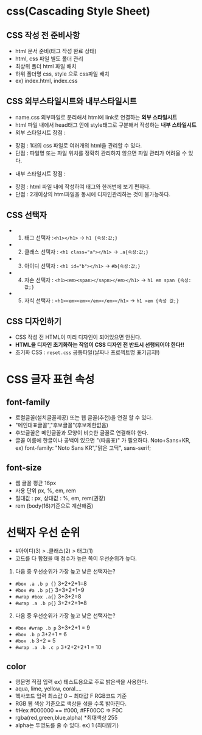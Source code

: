 # css(Cascading Style Sheet)
## CSS 작성 전 준비사항
* html 문서 준비(태그 작성 완료 상태)
* html, css 파일 별도 폴더 관리
* 최상위 폴더 html 파일 배치
* 하위 폴더명 css, style 으로 css파일 배치 
* ex) index.html, index.css
## CSS 외부스타일시트와 내부스타일시트
* name.css 외부파일로 분리해서 html에 link로 연결하는 **외부 스타일시트**
* html 파일 내에서 head태그 안에 style태그로 구분해서 작성하는 **내부 스타일시트**
* 외부 스타일시트 장점 :
- 장점 : 1대의 css 파일로 여러개의 html을 관리할 수 있다.
- 단점 : 파일명 또는 파일 위치를 정확히 관리하지 않으면 파일 관리가 어려울 수 있다.
* 내부 스타일시트 장점 : 
- 장점 : html 파일 내에 작성하여 태그와 한꺼번에 보기 편하다.
- 단점 : 2개이상의 html파일을 동시에 디자인관리하는 것이 불가능하다.
## CSS 선택자
* 1. 태그 선택자 :`<h1></h1>` -> `h1 {속성:값;}`
* 2. 클래스 선택자 : `<h1 class="a"></h1>` -> `.a{속성:값;}`
* 3. 아이디 선택자 : `<h1 id="b"></h1>` -> `#b{속성:값;}`
* 4. 자손 선택자 : `<h1><em><span></sapn></em></h1>` -> `h1 em span {속성:값;}`
* 5. 자식 선택자 : `<h1><em><em></em></em></h1>` -> `h1 >em {속성 값;}`
## CSS 디자인하기
* CSS 작성 전 HTML이 미리 디자인이 되어있으면 안된다.
* **HTML을 디자인 초기화하는 작업이 CSS 디자인 전 반드시 선행되어야 한다!!**
* 초기화 CSS : `reset.css` 공통파일(날짜나 프로젝트명 표기금지!)
# CSS 글자 표현 속성
## font-family
* 로컬글꼴(설치글꼴제공) 또는 웹 글꼴(추천)을 연결 할 수 있다.
* "메인대표글꼴","후보글꼴"(후보제한없음)
* 후보글꼴은 메인글꼴과 모양이 비슷한 글꼴로 연결해야 한다.
* 글꼴 이름에 한글이나 공백이 있으면 "(따옴표)" 가 필요하다. Noto+Sans+KR, 
 ex) font-family: "Noto Sans KR","맑은 고딕", sans-serif;
 ## font-size
 * 웹 글꼴 평균 16px
 * 사용 단위 px, %, em, rem
 * 절대값 : px, 상대값 : %, em, rem(권장)
 * rem (body(16)기준으로 계산해줌)
# 선택자 우선 순위
* #아이디(3) > .클래스(2) > 태그(1)
* 코드를 다 합쳤을 때 점수가 높은 쪽이 우선순위가 높다.
1. 다음 중 우선순위가 가장 높고 낮은 선택자는?
* `#box .a .b p {}` 3+2+2+1=8  
* `#box #a .b p{}` 3+3+2+1=9     
* `#wrap #box .a{}` 3+3+2=8    
* `#wrap .a .b p{}` 3+2+2+1=8
2. 다음 중 우선순위가 가장 높고 낮은 선택자는?
* `#box #wrap .b p`  3+3+2+1 = 9
* `#box .b p` 3+2+1 = 6
* `#box .b` 3+2 = 5
* `#wrap .a .b .c p` 3+2+2+2+1 = 10
## color
* 영문명 직접 입력 ex) 테스트용으로 주로 밝은색을 사용한다.
* aqua, lime, yellow, coral....
* 헥사코드 입력 최소값 0 ~ 최대값 F RGB코드 기준
* RGB 웹 색상 기준으로 색상을 섞을 수록 밝아진다.
* #Hex #000000 == #000, #FF00CC => F0C
* rgba(red,green,blue,alpha) *최대색상 255
* alpha는 투명도를 줄 수 있다. ex) 1 (최대밝기)
